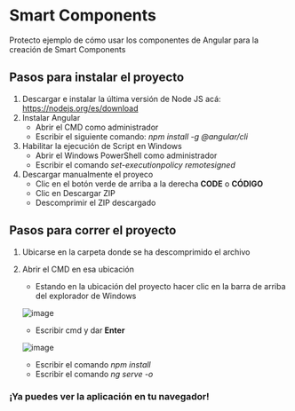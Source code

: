 # Smart Components

Protecto ejemplo de cómo usar los componentes de Angular para la creación de Smart Components

## Pasos para instalar el proyecto
1. Descargar e instalar la última versión de Node JS acá: https://nodejs.org/es/download
2. Instalar Angular
   - Abrir el CMD como administrador
   - Escribir el siguiente comando: *npm install -g @angular/cli*
3. Habilitar la ejecución de Script en Windows
   - Abrir el Windows PowerShell como administrador
   - Escribir el comando *set-executionpolicy remotesigned*
4. Descargar manualmente el proyeco
   - Clic en el botón verde de arriba a la derecha **CODE** o **CÓDIGO**
   - Clic en Descargar ZIP
   - Descomprimir el ZIP descargado

## Pasos para correr el proyecto
1. Ubicarse en la carpeta donde se ha descomprimido el archivo
2. Abrir el CMD en esa ubicación
   - Estando en la ubicación del proyecto hacer clic en la barra de arriba del explorador de Windows
   
   ![image](https://github.com/josemoct99/SmartComponents/assets/42449020/1f5ebe79-8e96-431a-8634-c4e35a4823c6)
   - Escribir cmd y dar **Enter** 
   
   ![image](https://github.com/josemoct99/SmartComponents/assets/42449020/79312e59-1418-4322-baed-613ca689b375)
   - Escribir el comando *npm install*
   - Escribir el comando *ng serve -o*

### ¡Ya puedes ver la aplicación en tu navegador!
   
   

 
